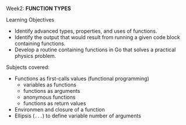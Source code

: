 Week2: **FUNCTION TYPES**

Learning Objectives
- Identify advanced types, properties, and uses of functions.
- Identify the output that would result from running a given code block containing functions.
- Develop a routine containing functions in Go that solves a practical physics problem.

Subjects covered: 
- Functions as first-calls values (functional programming)
  - variables as functions
  - functions as arguments
  - anonymous functions
  - functions as return values
- Environmen and closure of a function
- Ellipsis (`...`) to define variable number of arguments
